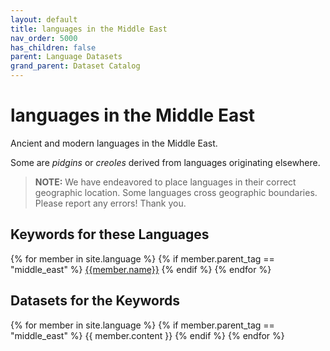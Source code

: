```yaml
---
layout: default
title: languages in the Middle East
nav_order: 5000
has_children: false
parent: Language Datasets
grand_parent: Dataset Catalog
---
```


# languages in the Middle East

Ancient and modern languages in the Middle East.

Some are _pidgins_ or _creoles_ derived from languages originating elsewhere.

> **NOTE:** We have endeavored to place languages in their correct geographic location. Some languages cross geographic boundaries. Please report any errors! Thank you.

<a name="keywords-at-top"></a>

## Keywords for these Languages

<div class="table-wrapper">
{% for member in site.language %}
  {% if member.parent_tag == "middle_east" %} 
    <a href="#{{member.cleaned_tag}}" class="topic-btn">{{member.name}}</a>
  {% endif %}
{% endfor %}
</div>

## Datasets for the Keywords

{% for member in site.language %}
  {% if member.parent_tag == "middle_east" %}
    {{ member.content }}
  {% endif %}
{% endfor %}
